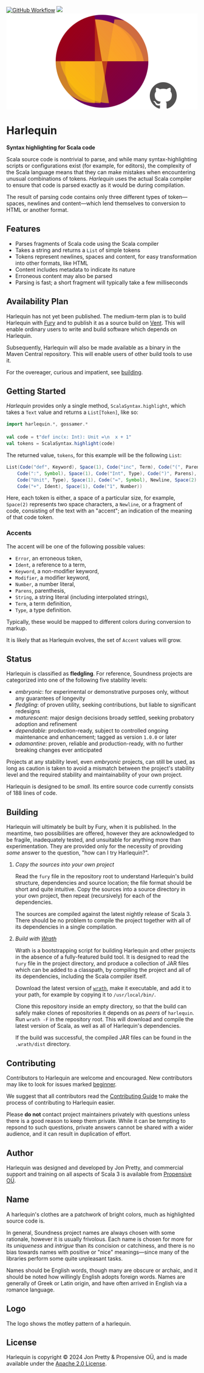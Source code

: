 [<img alt="GitHub Workflow" src="https://img.shields.io/github/actions/workflow/status/propensive/harlequin/main.yml?style=for-the-badge" height="24">](https://github.com/propensive/harlequin/actions)
[<img src="https://img.shields.io/discord/633198088311537684?color=8899f7&label=DISCORD&style=for-the-badge" height="24">](https://discord.gg/7b6mpF6Qcf)
<img src="/doc/images/github.png" valign="middle">

# Harlequin

__Syntax highlighting for Scala code__

Scala source code is nontrivial to parse, and while many syntax-highlighting scripts or
configurations exist (for example, for editors), the complexity of the Scala language means that
they can make mistakes when encountering unusual combinations of tokens. _Harlequin_ uses the
actual Scala compiler to ensure that code is parsed exactly as it would be during compilation.

The result of parsing code contains only three different types of token—spaces, newlines and
content—which lend themselves to conversion to HTML or another format.

## Features

- Parses fragments of Scala code using the Scala compiler
- Takes a string and returns a `List` of simple tokens
- Tokens represent newlines, spaces and content, for easy transformation into other formats, like HTML
- Content includes metadata to indicate its nature
- Erroneous content may also be parsed
- Parsing is fast; a short fragment will typically take a few milliseconds


## Availability Plan

Harlequin has not yet been published. The medium-term plan is to build Harlequin
with [Fury](https://github.com/propensive/fury) and to publish it as a source build on
[Vent](https://github.com/propensive/vent). This will enable ordinary users to write and build
software which depends on Harlequin.

Subsequently, Harlequin will also be made available as a binary in the Maven
Central repository. This will enable users of other build tools to use it.

For the overeager, curious and impatient, see [building](#building).

## Getting Started

_Harlequin_ provides only a single method, `ScalaSyntax.highlight`, which takes a `Text` value and
returns a `List[Token]`, like so:
```scala
import harlequin.*, gossamer.*

val code = t"def inc(x: Int): Unit =\n  x + 1"
val tokens = ScalaSyntax.highlight(code)
```

The returned value, `tokens`, for this example will be the following `List`:
```scala
List(Code("def", Keyword), Space(1), Code("inc", Term), Code("(", Parens), Code("x", Term),
    Code(":", Symbol), Space(1), Code("Int", Type), Code(")", Parens), Code(":", Symbol), Space(1),
    Code("Unit", Type), Space(1), Code("=", Symbol), Newline, Space(2), Code("x", Ident), Space(1),
    Code("+", Ident), Space(1), Code("1", Number))
```

Here, each token is either, a space of a particular size, for example, `Space(2)` represents two
space characters, a `Newline`, or a fragment of code, consisting of the text with an "accent"; an
indication of the meaning of that code token.

### Accents

The accent will be one of the following possible values:

- `Error`, an erroneous token,
- `Ident`, a reference to a term,
- `Keyword`, a non-modifier keyword,
- `Modifier`, a modifier keyword,
- `Number`, a number literal,
- `Parens`, parenthesis,
- `String`, a string literal (including interpolated strings),
- `Term`, a term definition,
- `Type`, a type definition.

Typically, these would be mapped to different colors during conversion to markup.

It is likely that as Harlequin evolves, the set of `Accent` values will grow.





## Status

Harlequin is classified as __fledgling__. For reference, Soundness projects are
categorized into one of the following five stability levels:

- _embryonic_: for experimental or demonstrative purposes only, without any guarantees of longevity
- _fledgling_: of proven utility, seeking contributions, but liable to significant redesigns
- _maturescent_: major design decisions broady settled, seeking probatory adoption and refinement
- _dependable_: production-ready, subject to controlled ongoing maintenance and enhancement; tagged as version `1.0.0` or later
- _adamantine_: proven, reliable and production-ready, with no further breaking changes ever anticipated

Projects at any stability level, even _embryonic_ projects, can still be used,
as long as caution is taken to avoid a mismatch between the project's stability
level and the required stability and maintainability of your own project.

Harlequin is designed to be _small_. Its entire source code currently consists
of 188 lines of code.

## Building

Harlequin will ultimately be built by Fury, when it is published. In the
meantime, two possibilities are offered, however they are acknowledged to be
fragile, inadequately tested, and unsuitable for anything more than
experimentation. They are provided only for the necessity of providing _some_
answer to the question, "how can I try Harlequin?".

1. *Copy the sources into your own project*
   
   Read the `fury` file in the repository root to understand Harlequin's build
   structure, dependencies and source location; the file format should be short
   and quite intuitive. Copy the sources into a source directory in your own
   project, then repeat (recursively) for each of the dependencies.

   The sources are compiled against the latest nightly release of Scala 3.
   There should be no problem to compile the project together with all of its
   dependencies in a single compilation.

2. *Build with [Wrath](https://github.com/propensive/wrath/)*

   Wrath is a bootstrapping script for building Harlequin and other projects in
   the absence of a fully-featured build tool. It is designed to read the `fury`
   file in the project directory, and produce a collection of JAR files which can
   be added to a classpath, by compiling the project and all of its dependencies,
   including the Scala compiler itself.
   
   Download the latest version of
   [`wrath`](https://github.com/propensive/wrath/releases/latest), make it
   executable, and add it to your path, for example by copying it to
   `/usr/local/bin/`.

   Clone this repository inside an empty directory, so that the build can
   safely make clones of repositories it depends on as _peers_ of `harlequin`.
   Run `wrath -F` in the repository root. This will download and compile the
   latest version of Scala, as well as all of Harlequin's dependencies.

   If the build was successful, the compiled JAR files can be found in the
   `.wrath/dist` directory.

## Contributing

Contributors to Harlequin are welcome and encouraged. New contributors may like
to look for issues marked
[beginner](https://github.com/propensive/harlequin/labels/beginner).

We suggest that all contributors read the [Contributing
Guide](/contributing.md) to make the process of contributing to Harlequin
easier.

Please __do not__ contact project maintainers privately with questions unless
there is a good reason to keep them private. While it can be tempting to
repsond to such questions, private answers cannot be shared with a wider
audience, and it can result in duplication of effort.

## Author

Harlequin was designed and developed by Jon Pretty, and commercial support and
training on all aspects of Scala 3 is available from [Propensive
O&Uuml;](https://propensive.com/).



## Name

A harlequin's clothes are a patchwork of bright colors, much as highlighted source code is.

In general, Soundness project names are always chosen with some rationale,
however it is usually frivolous. Each name is chosen for more for its
_uniqueness_ and _intrigue_ than its concision or catchiness, and there is no
bias towards names with positive or "nice" meanings—since many of the libraries
perform some quite unpleasant tasks.

Names should be English words, though many are obscure or archaic, and it
should be noted how willingly English adopts foreign words. Names are generally
of Greek or Latin origin, and have often arrived in English via a romance
language.

## Logo

The logo shows the motley pattern of a harlequin.

## License

Harlequin is copyright &copy; 2024 Jon Pretty & Propensive O&Uuml;, and
is made available under the [Apache 2.0 License](/license.md).

